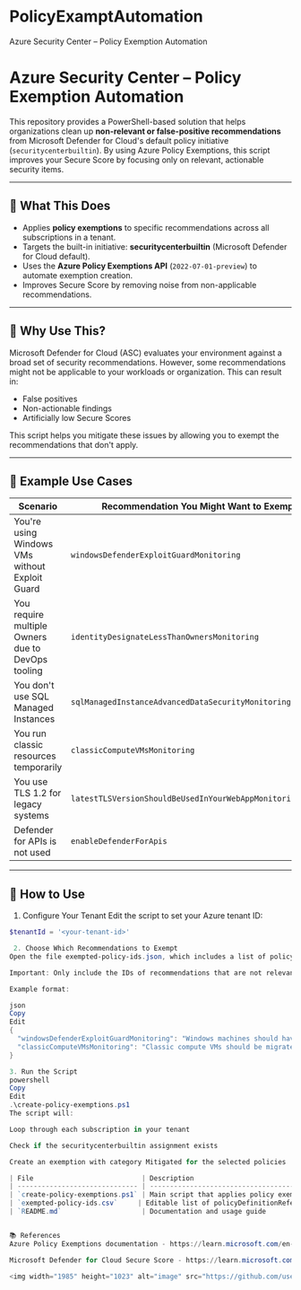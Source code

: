# PolicyExamptAutomation
Azure Security Center – Policy Exemption Automation
# Azure Security Center – Policy Exemption Automation

This repository provides a PowerShell-based solution that helps organizations clean up **non-relevant or false-positive recommendations** from Microsoft Defender for Cloud's default policy initiative (`securitycenterbuiltin`). By using Azure Policy Exemptions, this script improves your Secure Score by focusing only on relevant, actionable security items.

---

## 🚀 What This Does

- Applies **policy exemptions** to specific recommendations across all subscriptions in a tenant.
- Targets the built-in initiative: **securitycenterbuiltin** (Microsoft Defender for Cloud default).
- Uses the **Azure Policy Exemptions API** (`2022-07-01-preview`) to automate exemption creation.
- Improves Secure Score by removing noise from non-applicable recommendations.

---

## 🧩 Why Use This?

Microsoft Defender for Cloud (ASC) evaluates your environment against a broad set of security recommendations. However, some recommendations might not be applicable to your workloads or organization. This can result in:

- False positives
- Non-actionable findings
- Artificially low Secure Scores

This script helps you mitigate these issues by allowing you to exempt the recommendations that don't apply.

---

## 📌 Example Use Cases

| Scenario | Recommendation You Might Want to Exempt |
|----------|-------------------------------------------|
| You're using Windows VMs without Exploit Guard | `windowsDefenderExploitGuardMonitoring` |
| You require multiple Owners due to DevOps tooling | `identityDesignateLessThanOwnersMonitoring` |
| You don't use SQL Managed Instances | `sqlManagedInstanceAdvancedDataSecurityMonitoring` |
| You run classic resources temporarily | `classicComputeVMsMonitoring` |
| You use TLS 1.2 for legacy systems | `latestTLSVersionShouldBeUsedInYourWebAppMonitoringEffect` |
| Defender for APIs is not used | `enableDefenderForApis` |

---

## 🔧 How to Use

 1. Configure Your Tenant
Edit the script to set your Azure tenant ID:

```powershell
$tenantId = '<your-tenant-id>'

 2. Choose Which Recommendations to Exempt
Open the file exempted-policy-ids.json, which includes a list of policyDefinitionReferenceIds and their display names.

Important: Only include the IDs of recommendations that are not relevant to your environment.

Example format:

json
Copy
Edit
{
  "windowsDefenderExploitGuardMonitoring": "Windows machines should have Exploit Guard enabled",
  "classicComputeVMsMonitoring": "Classic compute VMs should be migrated to ARM"
}

3. Run the Script
powershell
Copy
Edit
.\create-policy-exemptions.ps1
The script will:

Loop through each subscription in your tenant

Check if the securitycenterbuiltin assignment exists

Create an exemption with category Mitigated for the selected policies

| File                           | Description                                                           |
| ------------------------------ | --------------------------------------------------------------------- |
| `create-policy-exemptions.ps1` | Main script that applies policy exemptions                            |
| `exempted-policy-ids.csv`     | Editable list of policyDefinitionReferenceIds and their display names |
| `README.md`                    | Documentation and usage guide                                         |


📚 References
Azure Policy Exemptions documentation - https://learn.microsoft.com/en-us/azure/governance/policy/concepts/exemption-structure

Microsoft Defender for Cloud Secure Score - https://learn.microsoft.com/en-us/azure/defender-for-cloud/secure-score-security-controls

<img width="1985" height="1023" alt="image" src="https://github.com/user-attachments/assets/c91a53ee-a55b-4091-94c4-68082be939a8" />


